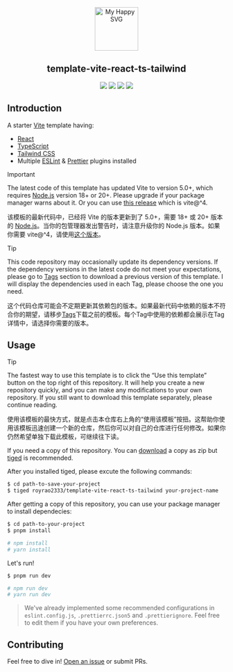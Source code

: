 <div align="center"><img src = "https://user-images.githubusercontent.com/31413093/197097625-5b3bd3cf-2bd6-4a3a-8059-a1fe9f28100b.svg" height="100px" alt="My Happy SVG"/></div>

<h2 align="center">template-vite-react-ts-tailwind</h2>

<div align="center">
<a href="https://reactjs.org/"><image src="https://img.shields.io/static/v1?label=React&message=^18&style=for-the-badge&labelColor=FFFFFF&logo=react&color=61DAFB"/></a> <a href="https://www.typescriptlang.org/"><image src="https://img.shields.io/static/v1?label=TypeScript&message=^5&style=for-the-badge&labelColor=FFFFFF&logo=typescript&color=3178C6"/></a> <a href="https://www.typescriptlang.org/"><image src="https://img.shields.io/static/v1?label=Tailwind%20CSS&message=^3&style=for-the-badge&labelColor=FFFFFF&logo=tailwindcss&color=06B6D4"/></a> <a href="https://cn.vitejs.dev/"><image src="https://img.shields.io/static/v1?label=Vite&message=^5&style=for-the-badge&labelColor=FFFFFF&logo=vite&color=646CFF"/></a>
</div>

## Introduction

A starter [Vite](https://vitejs.dev/) template having:

- [React](https://react.dev/)
- [TypeScript](https://www.typescriptlang.org/)
- [Tailwind CSS](https://tailwindcss.com/)
- Multiple [ESLint](https://eslint.org/) & [Prettier](https://prettier.io/) plugins installed

> [!IMPORTANT]
> 
> The latest code of this template has updated Vite to version 5.0+, which requires [Node.js](https://nodejs.org/) version 18+ or 20+. Please upgrade if your package manager warns about it. Or you can use [this release](https://github.com/RoyRao2333/template-vite-react-ts-tailwind/releases/tag/release-2024.01.15) which is vite@^4.
> 
> 该模板的最新代码中，已经将 Vite 的版本更新到了 5.0+，需要 18+ 或 20+ 版本的 [Node.js](https://nodejs.org/)。当你的包管理器发出警告时，请注意升级你的 Node.js 版本。如果你需要 vite@^4，请使用[这个版本](https://github.com/RoyRao2333/template-vite-react-ts-tailwind/releases/tag/release-2024.01.15)。

> [!TIP]
> 
> This code repository may occasionally update its dependency versions. If the dependency versions in the latest code do not meet your expectations, please go to [Tags](https://github.com/RoyRao2333/template-vite-react-ts-tailwind/tags) section to download a previous version of this template. I will display the dependencies used in each Tag, please choose the one you need.
> 
> 这个代码仓库可能会不定期更新其依赖包的版本。如果最新代码中依赖的版本不符合你的期望，请移步[Tags](https://github.com/RoyRao2333/template-vite-react-ts-tailwind/tags)下载之前的模板。每个Tag中使用的依赖都会展示在Tag详情中，请选择你需要的版本。

## Usage

> [!TIP]
> 
> The fastest way to use this template is to click the “Use this template” button on the top right of this repository. It will help you create a new repository quickly, and you can make any modifications to your own repository. If you still want to download this template separately, please continue reading.
> 
> 使用该模板的最快方式，就是点击本仓库右上角的“使用该模板”按扭。这帮助你使用该模板迅速创建一个新的仓库，然后你可以对自己的仓库进行任何修改。如果你仍然希望单独下载此模板，可继续往下读。

If you need a copy of this repository. You can [download](https://github.com/RoyRao2333/template-vite-react-ts-tailwind/archive/refs/heads/main.zip) a copy as zip but [tiged](https://github.com/tiged/tiged) is recommended.

After you installed tiged, please excute the following commands:

```sh
$ cd path-to-save-your-project
$ tiged royrao2333/template-vite-react-ts-tailwind your-project-name
```

After getting a copy of this repository, you can use your package manager to install dependecies:

```sh
$ cd path-to-your-project
$ pnpm install

# npm install
# yarn install
```

Let's run!

```sh
$ pnpm run dev

# npm run dev
# yarn run dev
```

> We've already implemented some recommended configurations in `eslint.config.js`, `.prettierrc.json5` and `.prettierignore`. Feel free to edit them if you have your own preferences.

## Contributing

Feel free to dive in! [Open an issue](https://github.com/RoyRao2333/template-vite-react-ts-tailwind/issues/new) or submit PRs.
